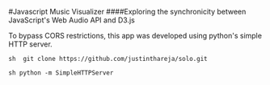#Javascript Music Visualizer
####Exploring the synchronicity between JavaScript's Web Audio API and D3.js

To bypass CORS restrictions, this app was developed using python's simple HTTP server.

``sh 
git clone https://github.com/justinthareja/solo.git
``

``sh
python -m SimpleHTTPServer
``





